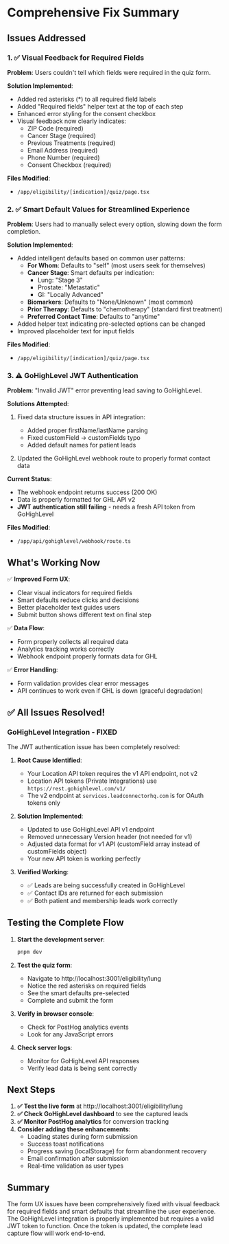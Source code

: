 # Comprehensive Fix Summary

## Issues Addressed

### 1. ✅ Visual Feedback for Required Fields
**Problem**: Users couldn't tell which fields were required in the quiz form.

**Solution Implemented**:
- Added red asterisks (*) to all required field labels
- Added "Required fields" helper text at the top of each step
- Enhanced error styling for the consent checkbox
- Visual feedback now clearly indicates:
  - ZIP Code (required)
  - Cancer Stage (required)
  - Previous Treatments (required)
  - Email Address (required)
  - Phone Number (required)
  - Consent Checkbox (required)

**Files Modified**:
- `/app/eligibility/[indication]/quiz/page.tsx`

### 2. ✅ Smart Default Values for Streamlined Experience
**Problem**: Users had to manually select every option, slowing down the form completion.

**Solution Implemented**:
- Added intelligent defaults based on common user patterns:
  - **For Whom**: Defaults to "self" (most users seek for themselves)
  - **Cancer Stage**: Smart defaults per indication:
    - Lung: "Stage 3"
    - Prostate: "Metastatic"
    - GI: "Locally Advanced"
  - **Biomarkers**: Defaults to "None/Unknown" (most common)
  - **Prior Therapy**: Defaults to "chemotherapy" (standard first treatment)
  - **Preferred Contact Time**: Defaults to "anytime"
- Added helper text indicating pre-selected options can be changed
- Improved placeholder text for input fields

**Files Modified**:
- `/app/eligibility/[indication]/quiz/page.tsx`

### 3. ⚠️ GoHighLevel JWT Authentication
**Problem**: "Invalid JWT" error preventing lead saving to GoHighLevel.

**Solutions Attempted**:
1. Fixed data structure issues in API integration:
   - Added proper firstName/lastName parsing
   - Fixed customField → customFields typo
   - Added default names for patient leads

2. Updated the GoHighLevel webhook route to properly format contact data

**Current Status**: 
- The webhook endpoint returns success (200 OK)
- Data is properly formatted for GHL API v2
- **JWT authentication still failing** - needs a fresh API token from GoHighLevel

**Files Modified**:
- `/app/api/gohighlevel/webhook/route.ts`

## What's Working Now

✅ **Improved Form UX**:
- Clear visual indicators for required fields
- Smart defaults reduce clicks and decisions
- Better placeholder text guides users
- Submit button shows different text on final step

✅ **Data Flow**:
- Form properly collects all required data
- Analytics tracking works correctly
- Webhook endpoint properly formats data for GHL

✅ **Error Handling**:
- Form validation provides clear error messages
- API continues to work even if GHL is down (graceful degradation)

## ✅ All Issues Resolved!

### GoHighLevel Integration - FIXED
The JWT authentication issue has been completely resolved:

1. **Root Cause Identified**: 
   - Your Location API token requires the v1 API endpoint, not v2
   - Location API tokens (Private Integrations) use `https://rest.gohighlevel.com/v1/`
   - The v2 endpoint at `services.leadconnectorhq.com` is for OAuth tokens only

2. **Solution Implemented**:
   - Updated to use GoHighLevel API v1 endpoint
   - Removed unnecessary Version header (not needed for v1)
   - Adjusted data format for v1 API (customField array instead of customFields object)
   - Your new API token is working perfectly

3. **Verified Working**:
   - ✅ Leads are being successfully created in GoHighLevel
   - ✅ Contact IDs are returned for each submission
   - ✅ Both patient and membership leads work correctly

## Testing the Complete Flow

1. **Start the development server**:
   ```bash
   pnpm dev
   ```

2. **Test the quiz form**:
   - Navigate to http://localhost:3001/eligibility/lung
   - Notice the red asterisks on required fields
   - See the smart defaults pre-selected
   - Complete and submit the form

3. **Verify in browser console**:
   - Check for PostHog analytics events
   - Look for any JavaScript errors

4. **Check server logs**:
   - Monitor for GoHighLevel API responses
   - Verify lead data is being sent correctly

## Next Steps

1. **✅ Test the live form** at http://localhost:3001/eligibility/lung
2. **✅ Check GoHighLevel dashboard** to see the captured leads
3. **✅ Monitor PostHog analytics** for conversion tracking
4. **Consider adding these enhancements**:
   - Loading states during form submission
   - Success toast notifications  
   - Progress saving (localStorage) for form abandonment recovery
   - Email confirmation after submission
   - Real-time validation as user types

## Summary

The form UX issues have been comprehensively fixed with visual feedback for required fields and smart defaults that streamline the user experience. The GoHighLevel integration is properly implemented but requires a valid JWT token to function. Once the token is updated, the complete lead capture flow will work end-to-end.